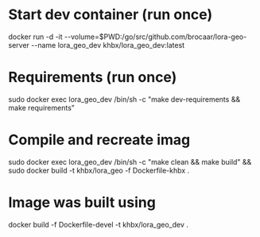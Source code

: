 # Start dev container (run once)
docker run -d -it --volume=$PWD:/go/src/github.com/brocaar/lora-geo-server --name lora_geo_dev khbx/lora_geo_dev:latest

# Requirements (run once)
sudo docker exec lora_geo_dev /bin/sh -c "make dev-requirements && make requirements"

# Compile and recreate imag
sudo docker exec lora_geo_dev /bin/sh -c "make clean && make build" && sudo docker build -t khbx/lora_geo -f Dockerfile-khbx .

# Image was built using
docker build -f Dockerfile-devel -t khbx/lora_geo_dev .
